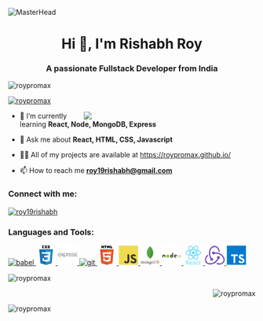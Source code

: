 ![MasterHead](https://geekflare.com/wp-content/uploads/2022/10/Learn-Coding-in-a-Fun-Way-on-These-7-Platforms.jpeg)


<h1 align="center">Hi 👋, I'm Rishabh Roy</h1>
<h3 align="center">A passionate Fullstack Developer from India</h3>

<p align="left"> <img src="https://komarev.com/ghpvc/?username=roypromax&label=Profile%20views&color=0e75b6&style=flat-square" alt="roypromax" /> </p>

<p align="left"> <a href="https://github.com/ryo-ma/github-profile-trophy"><img src="https://github-profile-trophy.vercel.app/?username=roypromax" alt="roypromax" /></a> </p>

<img align="right" width="350px" src="https://user-images.githubusercontent.com/56001279/169039511-a3887a25-f6aa-449c-a269-82372aaa8618.gif"/>


- 🌱 I’m currently learning **React, Node, MongoDB, Express**

- 💬 Ask me about **React, HTML, CSS, Javascript**

- 👨‍💻 All of my projects are available at <a href="https://roypromax.github.io/">https://roypromax.github.io/</a>

- 📫 How to reach me **roy19rishabh@gmail.com**

<h3 align="left">Connect with me:</h3>
<p align="left">
<a href="https://linkedin.com/in/roy19rishabh" target="blank"><img align="center" src="https://raw.githubusercontent.com/rahuldkjain/github-profile-readme-generator/master/src/images/icons/Social/linked-in-alt.svg" alt="roy19rishabh" height="30" width="40" /></a>
</p>

<h3 align="left">Languages and Tools:</h3>
<p align="left"> <a href="https://babeljs.io/" target="_blank" rel="noreferrer"> <img src="https://www.vectorlogo.zone/logos/babeljs/babeljs-icon.svg" alt="babel" width="40" height="40"/> </a> <a href="https://www.w3schools.com/css/" target="_blank" rel="noreferrer"> <img src="https://raw.githubusercontent.com/devicons/devicon/master/icons/css3/css3-original-wordmark.svg" alt="css3" width="40" height="40"/> </a> <a href="https://expressjs.com" target="_blank" rel="noreferrer"> <img src="https://raw.githubusercontent.com/devicons/devicon/master/icons/express/express-original-wordmark.svg" alt="express" width="40" height="40"/> </a> <a href="https://git-scm.com/" target="_blank" rel="noreferrer"> <img src="https://www.vectorlogo.zone/logos/git-scm/git-scm-icon.svg" alt="git" width="40" height="40"/> </a> <a href="https://www.w3.org/html/" target="_blank" rel="noreferrer"> <img src="https://raw.githubusercontent.com/devicons/devicon/master/icons/html5/html5-original-wordmark.svg" alt="html5" width="40" height="40"/> </a> <a href="https://developer.mozilla.org/en-US/docs/Web/JavaScript" target="_blank" rel="noreferrer"> <img src="https://raw.githubusercontent.com/devicons/devicon/master/icons/javascript/javascript-original.svg" alt="javascript" width="40" height="40"/> </a> <a href="https://www.mongodb.com/" target="_blank" rel="noreferrer"> <img src="https://raw.githubusercontent.com/devicons/devicon/master/icons/mongodb/mongodb-original-wordmark.svg" alt="mongodb" width="40" height="40"/> </a> <a href="https://nodejs.org" target="_blank" rel="noreferrer"> <img src="https://raw.githubusercontent.com/devicons/devicon/master/icons/nodejs/nodejs-original-wordmark.svg" alt="nodejs" width="40" height="40"/> </a> <a href="https://reactjs.org/" target="_blank" rel="noreferrer"> <img src="https://raw.githubusercontent.com/devicons/devicon/master/icons/react/react-original-wordmark.svg" alt="react" width="40" height="40"/> </a> <a href="https://redux.js.org" target="_blank" rel="noreferrer"> <img src="https://raw.githubusercontent.com/devicons/devicon/master/icons/redux/redux-original.svg" alt="redux" width="40" height="40"/> </a> <a href="https://www.typescriptlang.org/" target="_blank" rel="noreferrer"> <img src="https://raw.githubusercontent.com/devicons/devicon/master/icons/typescript/typescript-original.svg" alt="typescript" width="40" height="40"/> </a> </p>

<p><img align="center" src="https://github-readme-stats.vercel.app/api/top-langs?username=roypromax&show_icons=true&locale=en&layout=compact" alt="roypromax" /></p>

<p>&nbsp;<img align="right" src="https://github-readme-stats.vercel.app/api?username=roypromax&show_icons=true&locale=en" alt="roypromax" /></p>

<p><img align="left" src="https://github-readme-streak-stats.herokuapp.com/?user=roypromax&" alt="roypromax" /></p>
